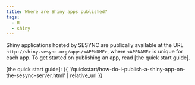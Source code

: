 ```yaml
---
title: Where are Shiny apps published?
tags:
  - R
  - shiny
---
```



Shiny applications hosted by SESYNC are publically available at the URL `http://shiny.sesync.org/apps/<APPNAME>`, where `<APPNAME>` is unique for each app. To get started on publishing an app, read [the quick start guide].

[the quick start guide]: {{ '/quickstart/how-do-i-publish-a-shiny-app-on-the-sesync-server.html' | relative_url }}
